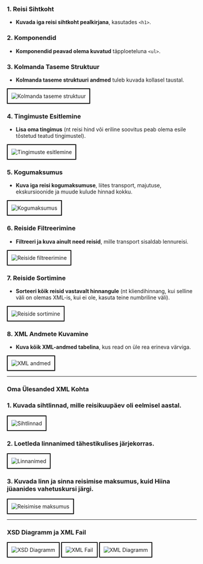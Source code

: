 ### 1. Reisi Sihtkoht
- **Kuvada iga reisi sihtkoht pealkirjana**, kasutades `<h1>`.

### 2. Komponendid
- **Komponendid peavad olema kuvatud** täpploeteluna `<ul>`.

### 3. Kolmanda Taseme Struktuur
- **Kolmanda taseme struktuuri andmed** tuleb kuvada kollasel taustal.
<div style="border: 2px solid #000; padding: 10px; display: inline-block;">
    <img src="https://github.com/user-attachments/assets/6d40ff14-76ce-480e-a033-bccff18df4da" alt="Kolmanda taseme struktuur" style="max-width: 100%; height: auto;">
</div>

### 4. Tingimuste Esitlemine
- **Lisa oma tingimus** (nt reisi hind või eriline soovitus peab olema esile tõstetud teatud tingimustel).
<div style="border: 2px solid #000; padding: 10px; display: inline-block;">
    <img src="https://github.com/user-attachments/assets/19bc3aae-ec81-45d9-a961-d15e14502d39" alt="Tingimuste esitlemine" style="max-width: 100%; height: auto;">
</div>

### 5. Kogumaksumus
- **Kuva iga reisi kogumaksumuse**, liites transport, majutuse, ekskursioonide ja muude kulude hinnad kokku.
<div style="border: 2px solid #000; padding: 10px; display: inline-block;">
    <img src="https://github.com/user-attachments/assets/8ddf23c3-19a8-4abb-84cb-42915bfd73ed" alt="Kogumaksumus" style="max-width: 100%; height: auto;">
</div>

### 6. Reiside Filtreerimine
- **Filtreeri ja kuva ainult need reisid**, mille transport sisaldab lennureisi.
<div style="border: 2px solid #000; padding: 10px; display: inline-block;">
    <img src="https://github.com/user-attachments/assets/11a1fafa-8663-4565-9bc4-80d0a792d42f" alt="Reiside filtreerimine" style="max-width: 100%; height: auto;">
</div>

### 7. Reiside Sortimine
- **Sorteeri kõik reisid vastavalt hinnangule** (nt kliendihinnang, kui selline väli on olemas XML-is, kui ei ole, kasuta teine numbriline väli).
<div style="border: 2px solid #000; padding: 10px; display: inline-block;">
    <img src="https://github.com/user-attachments/assets/a8862d0c-844d-4203-90e2-7465a2ad3e0e" alt="Reiside sortimine" style="max-width: 100%; height: auto;">
</div>

### 8. XML Andmete Kuvamine
- **Kuva kõik XML-andmed tabelina**, kus read on üle rea erineva värviga.
<div style="border: 2px solid #000; padding: 10px; display: inline-block;">
    <img src="https://github.com/user-attachments/assets/fffd929e-30be-4097-b256-5e7997224f35" alt="XML andmed" style="max-width: 100%; height: auto;">
</div>

---

### Oma Ülesanded XML Kohta

### 1. Kuvada sihtlinnad, mille reisikuupäev oli eelmisel aastal.
<div style="border: 2px solid #000; padding: 10px; display: inline-block;">
    <img src="https://github.com/user-attachments/assets/46c3daa4-5993-48db-a1ab-e9db62722e8d" alt="Sihtlinnad" style="max-width: 100%; height: auto;">
</div>

### 2. Loetleda linnanimed tähestikulises järjekorras.
<div style="border: 2px solid #000; padding: 10px; display: inline-block;">
    <img src="https://github.com/user-attachments/assets/2eacfcad-2cc7-4b62-b804-2d75ab04e2c5" alt="Linnanimed" style="max-width: 100%; height: auto;">
</div>

### 3. Kuvada linn ja sinna reisimise maksumus, kuid Hiina jüaanides vahetuskursi järgi.
<div style="border: 2px solid #000; padding: 10px; display: inline-block;">
    <img src="https://github.com/user-attachments/assets/978bf2b6-66b5-4de0-8e38-5c176663cbfd" alt="Reisimise maksumus" style="max-width: 100%; height: auto;">
</div>

---

### XSD Diagramm ja XML Fail
<div style="border: 2px solid #000; padding: 10px; display: inline-block;">
    <img src="https://github.com/user-attachments/assets/b289b6f7-0f92-4fb4-98d5-05a9f2784168" alt="XSD Diagramm" style="max-width: 100%; height: auto;">
</div>  
<div style="border: 2px solid #000; padding: 10px; display: inline-block;">
    <img src="https://github.com/user-attachments/assets/885586d7-cfe8-49e8-9830-51c45bb29e0c" alt="XML Fail" style="max-width: 100%; height: auto;">
</div>  
<div style="border: 2px solid #000; padding: 10px; display: inline-block;">
    <img src="https://github.com/user-attachments/assets/82c0fd42-a09b-4ee8-95ca-0ceac95bc7ce" alt="XML Diagramm" style="max-width: 100%; height: auto;">
</div>
